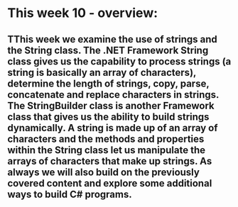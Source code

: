 # This week 10 - overview:

## TThis week we examine the use of strings and the String class. The .NET Framework String class gives us the capability to process strings (a string is basically an array of characters), determine the length of strings, copy, parse, concatenate and replace characters in strings. The StringBuilder class is another Framework class that gives us the ability to build strings dynamically. A string is made up of an array of characters and the methods and properties within the String class let us manipulate the arrays of characters that make up strings. As always we will also build on the previously covered content and explore some additional ways to build C# programs.
